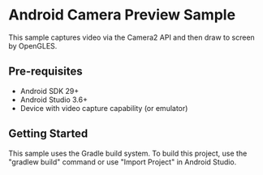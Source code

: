
Android Camera Preview Sample
===========================

This sample captures video via the Camera2 API and then draw to screen by OpenGLES.

Pre-requisites
--------------

- Android SDK 29+
- Android Studio 3.6+
- Device with video capture capability (or emulator)

Getting Started
---------------

This sample uses the Gradle build system. To build this project, use the
"gradlew build" command or use "Import Project" in Android Studio.
